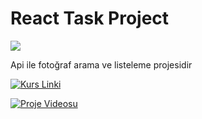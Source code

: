 # React Task Project
<img src="https://user-images.githubusercontent.com/73097560/115834477-dbab4500-a447-11eb-908a-139a6edaec5c.gif"> 
<p>Api ile fotoğraf arama ve listeleme projesidir</p>


  [![Kurs Linki](https://img.shields.io/badge/Kurs%20Linki%20-izlemek%20için%20tıklayın-slateblue)](https://www.udemy.com/course/react-egitimi/learn/lecture/35485364?start=225#overview)
  <br/>

[![Proje Videosu](https://img.youtube.com/vi/YOUR_VIDEO_ID/0.jpg)]( 
)
